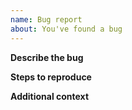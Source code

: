```yaml
---
name: Bug report
about: You've found a bug
---
```


<!--
      PLEASE DO NOT REPORT ANY SECURITY CONCERNS THIS WAY
      Email renovate-disclosure@whitesourcesoftware.com instead.
-->

**Describe the bug**

<!-- A clear and concise description of what the bug is. -->

**Steps to reproduce**

<!--
Explain how to reproduce the bug.
Make screenshots if necessary.
-->

**Additional context**

<!-- Add any other context about the problem here, including your own debugging or ideas on what went wrong. -->
